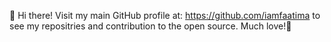 👋 Hi there! 
Visit my main GitHub profile at: https://github.com/iamfaatima to see my repositries and contribution to the open source.
Much love!🤍
